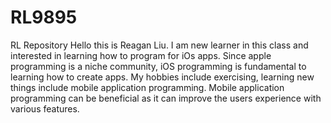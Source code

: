 # RL9895
RL Repository
Hello this is Reagan Liu. I am new learner in this class and interested in learning how to program for iOs apps. Since apple programming is a niche community, iOS programming is fundamental to learning how to create apps. My hobbies include exercising, learning new things include mobile application programming. Mobile application programming can be beneficial as it can improve the users experience with various features.
